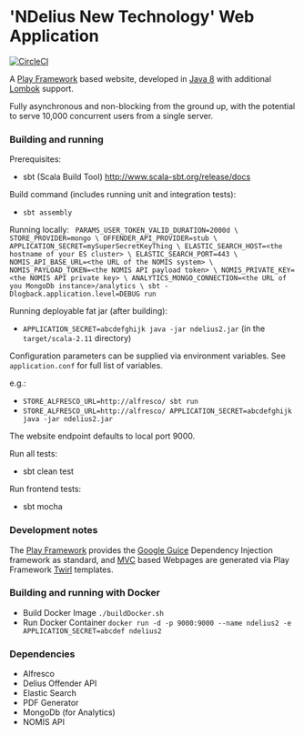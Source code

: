 # 'NDelius New Technology' Web Application

[![CircleCI](https://circleci.com/gh/noms-digital-studio/ndelius-new-tech.svg?style=svg)](https://circleci.com/gh/noms-digital-studio/ndelius-new-tech)

A [Play Framework](https://www.playframework.com/) based website, developed in [Java 8](http://www.oracle.com/technetwork/java/javase/8-whats-new-2157071.html) with additional [Lombok](https://projectlombok.org/features/all) support.

Fully asynchronous and non-blocking from the ground up, with the potential to serve 10,000 concurrent users from a single server.

### Building and running

Prerequisites:
- sbt (Scala Build Tool) http://www.scala-sbt.org/release/docs

Build command (includes running unit and integration tests):
- `sbt assembly`

Running locally:
`
PARAMS_USER_TOKEN_VALID_DURATION=2000d \
STORE_PROVIDER=mongo \
OFFENDER_API_PROVIDER=stub \
APPLICATION_SECRET=mySuperSecretKeyThing \
ELASTIC_SEARCH_HOST=<the hostname of your ES cluster> \
ELASTIC_SEARCH_PORT=443 \
NOMIS_API_BASE_URL=<the URL of the NOMIS system> \
NOMIS_PAYLOAD_TOKEN=<the NOMIS API payload token> \
NOMIS_PRIVATE_KEY=<the NOMIS API private key> \
ANALYTICS_MONGO_CONNECTION=<the URL of you MongoDb instance>/analytics \
sbt -Dlogback.application.level=DEBUG run`

Running deployable fat jar (after building):
- `APPLICATION_SECRET=abcdefghijk java -jar ndelius2.jar` (in the `target/scala-2.11` directory)

Configuration parameters can be supplied via environment variables. See `application.conf` for full list of variables. 

e.g.:
- `STORE_ALFRESCO_URL=http://alfresco/ sbt run`
- `STORE_ALFRESCO_URL=http://alfresco/ APPLICATION_SECRET=abcdefghijk java -jar ndelius2.jar`

The website endpoint defaults to local port 9000.

Run all tests:
- sbt clean test

Run frontend tests:
- sbt mocha

### Development notes

The [Play Framework](https://www.playframework.com/) provides the [Google Guice](https://github.com/google/guice/wiki/Motivation) Dependency 
Injection framework as standard, and [MVC](https://en.wikipedia.org/wiki/Model%E2%80%93view%E2%80%93controller) based 
Webpages are generated via Play Framework [Twirl](https://www.playframework.com/documentation/2.5.x/ScalaTemplates) templates.

### Building and running with Docker

- Build Docker Image `./buildDocker.sh`
- Run Docker Container `docker run -d -p 9000:9000 --name ndelius2 -e APPLICATION_SECRET=abcdef ndelius2`

### Dependencies
 - Alfresco
 - Delius Offender API 
 - Elastic Search
 - PDF Generator
 - MongoDb (for Analytics)
 - NOMIS API
